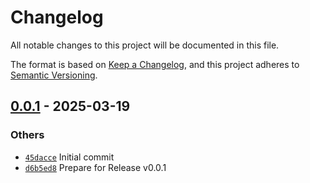 # Changelog

All notable changes to this project will be documented in this file.

The format is based on [Keep a Changelog](https://keepachangelog.com/en/1.0.0/),
and this project adheres to [Semantic Versioning](https://semver.org/spec/v2.0.0.html).

## [0.0.1] - 2025-03-19

### Others

- [`45dacce`](https://github.com/shapeshed/gasstation/commit/45daccea1ed463b52ae9b5a8677f9c23e1572ae2) Initial commit
- [`d6b5ed8`](https://github.com/shapeshed/gasstation/commit/d6b5ed87f37364ce733db69d4fb8963daa65a6b0) Prepare for Release v0.0.1

[0.0.1]: https://github.com/shapeshed/gasstation/releases/tag/v0.0.1

